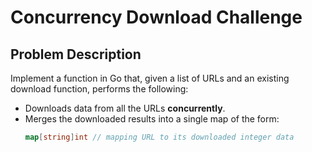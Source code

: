 # Concurrency Download Challenge

## Problem Description

Implement a function in Go that, given a list of URLs and an existing download function, performs the following:

- Downloads data from all the URLs **concurrently**.
- Merges the downloaded results into a single map of the form:
  ```go
  map[string]int // mapping URL to its downloaded integer data

